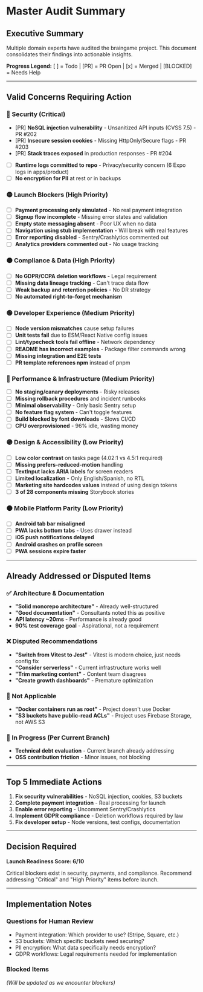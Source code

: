 # Master Audit Summary

## Executive Summary
Multiple domain experts have audited the braingame project. This document consolidates their findings into actionable insights.

**Progress Legend:** [ ] = Todo | [PR] = PR Open | [x] = Merged | [BLOCKED] = Needs Help

---

## Valid Concerns Requiring Action

### 🔴 Security (Critical)
- [PR] **NoSQL injection vulnerability** - Unsanitized API inputs (CVSS 7.5) - PR #202
- [PR] **Insecure session cookies** - Missing HttpOnly/Secure flags - PR #203
- [PR] **Stack traces exposed** in production responses - PR #204
- [ ] **Runtime logs committed to repo** - Privacy/security concern (6 Expo logs in apps/product)
- [ ] **No encryption for PII** at rest or in backups

### 🟡 Launch Blockers (High Priority)
- [ ] **Payment processing only simulated** - No real payment integration
- [ ] **Signup flow incomplete** - Missing error states and validation
- [ ] **Empty state messaging absent** - Poor UX when no data
- [ ] **Navigation using stub implementation** - Will break with real features
- [ ] **Error reporting disabled** - Sentry/Crashlytics commented out
- [ ] **Analytics providers commented out** - No usage tracking

### 🟠 Compliance & Data (High Priority)
- [ ] **No GDPR/CCPA deletion workflows** - Legal requirement
- [ ] **Missing data lineage tracking** - Can't trace data flow
- [ ] **Weak backup and retention policies** - No DR strategy
- [ ] **No automated right-to-forget mechanism**

### 🟢 Developer Experience (Medium Priority)
- [ ] **Node version mismatches** cause setup failures
- [ ] **Unit tests fail** due to ESM/React Native config issues
- [ ] **Lint/typecheck tools fail offline** - Network dependency
- [ ] **README has incorrect examples** - Package filter commands wrong
- [ ] **Missing integration and E2E tests**
- [ ] **PR template references npm** instead of pnpm

### 🔵 Performance & Infrastructure (Medium Priority)
- [ ] **No staging/canary deployments** - Risky releases
- [ ] **Missing rollback procedures** and incident runbooks
- [ ] **Minimal observability** - Only basic Sentry setup
- [ ] **No feature flag system** - Can't toggle features
- [ ] **Build blocked by font downloads** - Slows CI/CD
- [ ] **CPU overprovisioned** - 96% idle, wasting money

### 🟣 Design & Accessibility (Low Priority)
- [ ] **Low color contrast** on tasks page (4.02:1 vs 4.5:1 required)
- [ ] **Missing prefers-reduced-motion** handling
- [ ] **TextInput lacks ARIA labels** for screen readers
- [ ] **Limited localization** - Only English/Spanish, no RTL
- [ ] **Marketing site hardcodes values** instead of using design tokens
- [ ] **3 of 28 components missing** Storybook stories

### 🟤 Mobile Platform Parity (Low Priority)
- [ ] **Android tab bar misaligned**
- [ ] **PWA lacks bottom tabs** - Uses drawer instead
- [ ] **iOS push notifications delayed**
- [ ] **Android crashes on profile screen**
- [ ] **PWA sessions expire faster**

---

## Already Addressed or Disputed Items

### ✅ Architecture & Documentation
- **"Solid monorepo architecture"** - Already well-structured
- **"Good documentation"** - Consultants noted this as positive
- **API latency ~20ms** - Performance is already good
- **90% test coverage goal** - Aspirational, not a requirement

### ❌ Disputed Recommendations
- **"Switch from Vitest to Jest"** - Vitest is modern choice, just needs config fix
- **"Consider serverless"** - Current infrastructure works well
- **"Trim marketing content"** - Content team disagrees
- **"Create growth dashboards"** - Premature optimization

### 🚫 Not Applicable
- **"Docker containers run as root"** - Project doesn't use Docker
- **"S3 buckets have public-read ACLs"** - Project uses Firebase Storage, not AWS S3

### 🔄 In Progress (Per Current Branch)
- **Technical debt evaluation** - Current branch already addressing
- **OSS contribution friction** - Minor issues, not blocking

---

## Top 5 Immediate Actions

1. **Fix security vulnerabilities** - NoSQL injection, cookies, S3 buckets
2. **Complete payment integration** - Real processing for launch
3. **Enable error reporting** - Uncomment Sentry/Crashlytics
4. **Implement GDPR compliance** - Deletion workflows required by law
5. **Fix developer setup** - Node versions, test configs, documentation

---

## Decision Required

**Launch Readiness Score: 6/10**

Critical blockers exist in security, payments, and compliance. Recommend addressing "Critical" and "High Priority" items before launch.

---

## Implementation Notes

### Questions for Human Review
- Payment integration: Which provider to use? (Stripe, Square, etc.)
- S3 buckets: Which specific buckets need securing?
- PII encryption: What data specifically needs encryption?
- GDPR workflows: Legal requirements needed for implementation

### Blocked Items
*(Will be updated as we encounter blockers)*